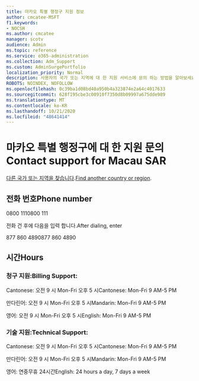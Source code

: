 ```yaml
---
title: 마카오 특별 행정구 지원 정보
author: cmcatee-MSFT
f1.keywords:
- NOCSH
ms.author: cmcatee
manager: scotv
audience: Admin
ms.topic: reference
ms.service: o365-administration
ms.collection: Adm_Support
ms.custom: AdminSurgePortfolio
localization_priority: Normal
description: 사용자의 국가 또는 지역에 대 한 지원 서비스에 문의 하는 방법을 알아보세요.
ROBOTS: NOINDEX, NOFOLLOW
ms.openlocfilehash: 0c39ba1d08bd40a950b4a323874e2a64c4017633
ms.sourcegitcommit: 628f195cbe3c00910f7350d8b09997a675dde989
ms.translationtype: MT
ms.contentlocale: ko-KR
ms.lasthandoff: 10/21/2020
ms.locfileid: "48641414"
---
```

# <a name="contact-support-for-macau-sar"></a><span data-ttu-id="4e42c-103">마카오 특별 행정구에 대 한 지원 문의</span><span class="sxs-lookup"><span data-stu-id="4e42c-103">Contact support for Macau SAR</span></span>

<span data-ttu-id="4e42c-104">[다른 국가 또는 지역을 찾습니다](../contact-support-for-business-products.md).</span><span class="sxs-lookup"><span data-stu-id="4e42c-104">[Find another country or region](../contact-support-for-business-products.md).</span></span>

## <a name="phone-number"></a><span data-ttu-id="4e42c-105">전화 번호</span><span class="sxs-lookup"><span data-stu-id="4e42c-105">Phone number</span></span>
<span data-ttu-id="4e42c-106">0800 111</span><span class="sxs-lookup"><span data-stu-id="4e42c-106">0800 111</span></span>

<span data-ttu-id="4e42c-107">전화 건 후에 다음을 입력 합니다.</span><span class="sxs-lookup"><span data-stu-id="4e42c-107">After dialing, enter</span></span>

<span data-ttu-id="4e42c-108">877 860 4890</span><span class="sxs-lookup"><span data-stu-id="4e42c-108">877 860 4890</span></span>

## <a name="hours"></a><span data-ttu-id="4e42c-109">시간</span><span class="sxs-lookup"><span data-stu-id="4e42c-109">Hours</span></span>
### <a name="billing-support"></a><span data-ttu-id="4e42c-110">청구 지원:</span><span class="sxs-lookup"><span data-stu-id="4e42c-110">Billing Support:</span></span>

<span data-ttu-id="4e42c-111">Cantonese: 오전 9 시 Mon-Fri 오후 5 시</span><span class="sxs-lookup"><span data-stu-id="4e42c-111">Cantonese: Mon-Fri 9 AM-5 PM</span></span>

<span data-ttu-id="4e42c-112">만다린어: 오전 9 시 Mon-Fri 오후 5 시</span><span class="sxs-lookup"><span data-stu-id="4e42c-112">Mandarin: Mon-Fri 9 AM-5 PM</span></span>

<span data-ttu-id="4e42c-113">영어: 오전 9 시 Mon-Fri 오후 5 시</span><span class="sxs-lookup"><span data-stu-id="4e42c-113">English: Mon-Fri 9 AM-5 PM</span></span>

### <a name="technical-support"></a><span data-ttu-id="4e42c-114">기술 지원:</span><span class="sxs-lookup"><span data-stu-id="4e42c-114">Technical Support:</span></span>

<span data-ttu-id="4e42c-115">Cantonese: 오전 9 시 Mon-Fri 오후 5 시</span><span class="sxs-lookup"><span data-stu-id="4e42c-115">Cantonese: Mon-Fri 9 AM-5 PM</span></span>

<span data-ttu-id="4e42c-116">만다린어: 오전 9 시 Mon-Fri 오후 5 시</span><span class="sxs-lookup"><span data-stu-id="4e42c-116">Mandarin: Mon-Fri 9 AM-5 PM</span></span>

<span data-ttu-id="4e42c-117">영어: 연중무휴 24시간</span><span class="sxs-lookup"><span data-stu-id="4e42c-117">English: 24 hours a day, 7 days a week</span></span>
